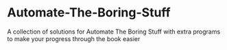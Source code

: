 # Automate-The-Boring-Stuff
A collection of solutions for Automate The Boring Stuff with extra programs to make your progress through the book easier
